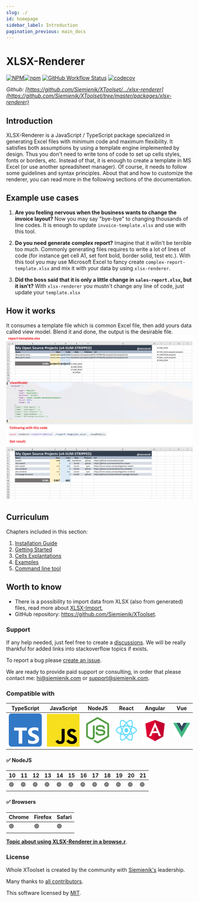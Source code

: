 ```yaml
---
slug: ./
id: homepage
sidebar_label: Introduction
pagination_previous: main_docs
---
```


# XLSX-Renderer

[![NPM](https://img.shields.io/npm/l/xlsx-renderer)![npm](https://img.shields.io/npm/v/xlsx-renderer)](https://www.npmjs.com/package/xlsx-renderer) [![GitHub Workflow Status](https://img.shields.io/github/workflow/status/siemienik/xtoolset/xlsx-renderer)](https://github.com/Siemienik/xtoolset/actions) [![codecov](https://codecov.io/gh/Siemienik/xtoolset/branch/master/graph/badge.svg?flag=xlsx-renderer)](https://codecov.io/gh/Siemienik/xtoolset/tree/master/packages/xlsx-renderer)

_Github: [https://github.com/Siemienik/XToolset/.../xlsx-renderer](https://github.com/Siemienik/XToolset/tree/master/packages/xlsx-renderer)_

## Introduction

XLSX-Renderer is a JavaScript / TypeScript package specialized in generating Excel files with minimum code and maximum flexibility.
It satisfies both assumptions by using a template engine implemented by design. Thus you don't need to write tons of code to set up cells styles, fonts or borders, etc.
Instead of that, it is enough to create a template in MS Excel (or use another spreadsheet manager). Of course, it needs to follow some guidelines and syntax principles.
About that and how to customize the renderer, you can read more in the following sections of the documentation.

## Example use cases

1. **Are you feeling nervous when the business wants to change the invoice layout?**
   Now you may say "bye-bye" to changing thousands of line codes. It is enough to update `invoice-template.xlsx` and use with this tool.

2. **Do you need generate complex report?**
   Imagine that it willn't be terrible too much. Commonly generating files requires to write a lot of lines of code (for instance get cell A1, set font bold, border solid, test etc.). With this tool you may use Microsoft Excel to fancy create `complex-report-template.xlsx` and mix it with your data by using `xlsx-renderer`.

3. **Did the boss said that it is only a little change in `sales-report.xlsx`, but it isn't?**
   With `xlsx-renderer` you mustn't change any line of code, just update your `template.xlsx`

## How it works

It consumes a template file which is common Excel file, then add yours data called view model. Blend it and done, the output is the desirable file.
![How it works](./how-it-works-explanation.png)


## Curriculum

Chapters included in this section:

1. [Installation Guide](./020-installation.md)
2. [Getting Started](./030-getting-started.md)
3. [Cells Explantations](./040-cells.md)
4. [Examples](./050-examples.md)
5. [Command line tool](./990-cli.md)

## Worth to know

* There is a possibility to import data from XLSX (also from generated) files, read more
  about [XLSX-Import](../xlsx-import/001-xlsx-import-homepage.md),
* GitHub repository: https://github.com/Siemienik/XToolset.

### Support

If any help needed, just feel free to create a [discussions](https://github.com/Siemienik/XToolset/discussions/new). We will be really thankful for added links into stackoverflow topics if exists.

To report a bug please [create an issue](https://github.com/Siemienik/XToolset/issues/new).

We are ready to provide paid support or consulting, in order that please contact me: [hi@siemienik.com](mailto://hi@siemienik.com) or [support@siemienik.com](mailto://support@siemienik.com).

### Compatible with

| **TypeScript** | **JavaScript** | **NodeJS** | **React** | **Angular** | **Vue** |
|---|---|---|---|---|---|
| ![TypeScript](../media/ts-logo-256.png) | ![JavaScript](../media/js-logo-256.png) | ![NodeJS](../media/nodejs-logo-256.png) | ![React](../media/react-logo-256.png) | ![Angular](../media/angular-logo-256.png) | ![Vue](../media/vue-logo-256.png) |

#### ✅ NodeJS

| 10  | 11  | 12  | 13  | 14  | 15  | 16  | 17  | 18  | 19  | 20  | 21  |
|-----|-----|-----|-----|-----|-----|-----|-----|-----|-----|-----|-----|
| 🟢  | 🟢  | 🟢  | 🟢  | 🟢  | 🟢  | 🟢  | 🟢  | 🟢  | 🟢  | 🟢  | 🟢  |

#### ✅ Browsers

|  Chrome |  Firefox |  Safari | 
|---------|----------|---------|
| 🟢 |  🟢 | 🟢 |

[**Topic about using XLSX-Renderer in a browse.r**](https://github.com/Siemienik/XToolset/issues/93#issuecomment-797835786).

### License

Whole XToolset is created by the community with [Siemienik's](https://github.com/Siemienik) leadership.

Many thanks to [all contributors](https://github.com/Siemienik/XToolset/graphs/contributors).

This software licensed by [MIT](https://github.com/Siemienik/XToolset/blob/master/LICENSE).
